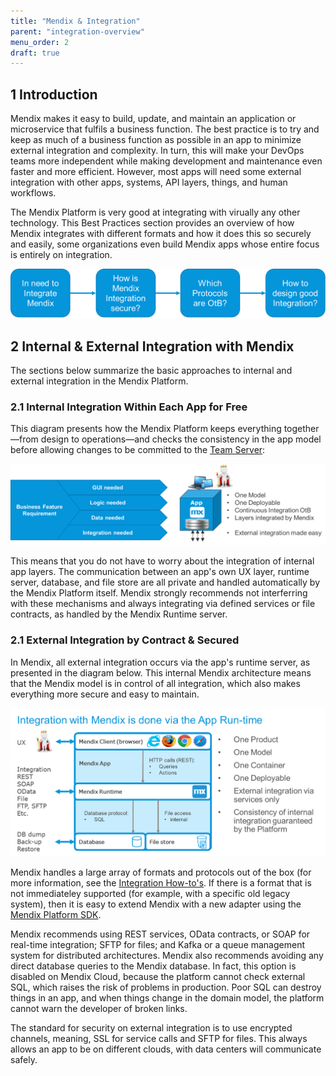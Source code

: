 ```yaml
---
title: "Mendix & Integration"
parent: "integration-overview"
menu_order: 2
draft: true
---
```


## 1 Introduction

Mendix makes it easy to build, update, and maintain an application or microservice that fulfils a business function. The best practice is to try and keep as much of a business function as possible in an app to minimize external integration and complexity. In turn, this will make your DevOps teams more independent while making development and maintenance even faster and more efficient. However, most apps will need some external integration with other apps, systems, API layers, things, and human workflows.

The Mendix Platform is very good at integrating with virually any other technology. This Best Practices section provides an overview of how Mendix integrates with different formats and how it does this so securely and easily, some organizations even build Mendix apps whose entire focus is entirely on integration.

![](attachments/mendix-integration/mi-intro.png)

## 2 Internal & External Integration with Mendix

The sections below summarize the basic approaches to internal and external integration in the Mendix Platform.

### 2.1 Internal Integration Within Each App for Free

This diagram presents how the Mendix Platform keeps everything together—from design to operations—and checks the consistency in the app model before allowing changes to be committed to the [Team Server](/refguide7/team-server):

![](attachments/mendix-integration/feature-requirements.png)

This means that you do not have to worry about the integration of internal app layers. The communication between an app's own UX layer, runtime server, database, and file store are all private and handled automatically by the Mendix Platform itself. Mendix strongly recommends not interferring with these mechanisms and always integrating via defined services or file contracts, as handled by the Mendix Runtime server.

### 2.1 External Integration by Contract & Secured

In Mendix, all external integration occurs via the app's runtime server, as presented in the diagram below. This internal Mendix architecture means that the Mendix model is in control of all integration, which also makes everything more secure and easy to maintain. 

![](attachments/mendix-integration/runtime.png)

Mendix handles a large array of formats and protocols out of the box (for more information, see the [Integration How-to's](/howto/integration/). If there is a format that is not immediateley supported (for example, with a specific old legacy system), then it is easy to extend Mendix with a new adapter using the [Mendix Platform SDK](/apidocs-mxsdk/mxsdk/).

Mendix recommends using REST services, OData contracts, or SOAP for real-time integration; SFTP for files; and Kafka or a queue management system for distributed architectures. Mendix also recommends avoiding any direct database queries to the Mendix database. In fact, this option is disabled on Mendix Cloud, because the platform cannot check external SQL, which raises the risk of problems in production. Poor SQL can destroy things in an app, and when things change in the domain model, the platform cannot warn the developer of broken links.

The standard for security on external integration is to use encrypted channels, meaning, SSL for service calls and SFTP for files. This always allows an app to be on different clouds, with data centers will communicate safely.

